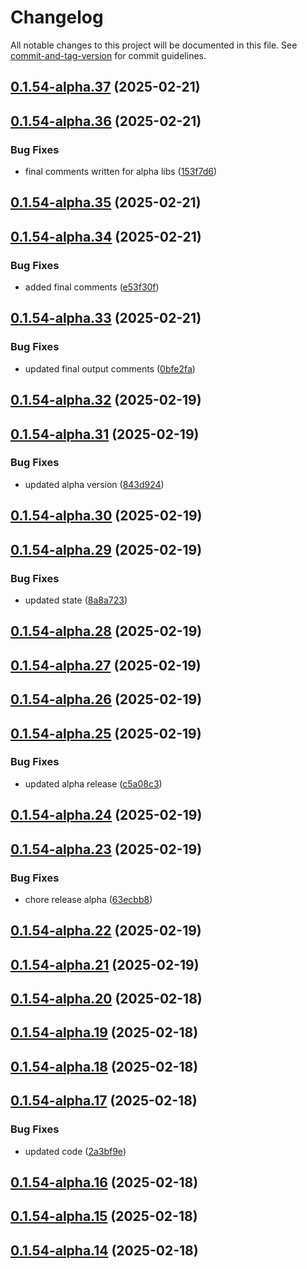# Changelog

All notable changes to this project will be documented in this file. See [commit-and-tag-version](https://github.com/absolute-version/commit-and-tag-version) for commit guidelines.

## [0.1.54-alpha.37](https://github.com/khanzzirfan/TestAI-Agent.git/compare/v0.1.54-alpha.36...v0.1.54-alpha.37) (2025-02-21)

## [0.1.54-alpha.36](https://github.com/khanzzirfan/TestAI-Agent.git/compare/v0.1.54-alpha.35...v0.1.54-alpha.36) (2025-02-21)

### Bug Fixes

- final comments written for alpha libs
  ([153f7d6](https://github.com/khanzzirfan/TestAI-Agent.git/commit/153f7d6fb5fc304725431f61d4b699b6de2e4cc5))

## [0.1.54-alpha.35](https://github.com/khanzzirfan/TestAI-Agent.git/compare/v0.1.54-alpha.34...v0.1.54-alpha.35) (2025-02-21)

## [0.1.54-alpha.34](https://github.com/khanzzirfan/TestAI-Agent.git/compare/v0.1.54-alpha.33...v0.1.54-alpha.34) (2025-02-21)

### Bug Fixes

- added final comments
  ([e53f30f](https://github.com/khanzzirfan/TestAI-Agent.git/commit/e53f30fc275ea213ff37939771f25fbb0c5889e1))

## [0.1.54-alpha.33](https://github.com/khanzzirfan/TestAI-Agent.git/compare/v0.1.54-alpha.32...v0.1.54-alpha.33) (2025-02-21)

### Bug Fixes

- updated final output comments
  ([0bfe2fa](https://github.com/khanzzirfan/TestAI-Agent.git/commit/0bfe2fad626cef15bd8bd97d5f9c2c2d795d8a68))

## [0.1.54-alpha.32](https://github.com/khanzzirfan/TestAI-Agent.git/compare/v0.1.54-alpha.31...v0.1.54-alpha.32) (2025-02-19)

## [0.1.54-alpha.31](https://github.com/khanzzirfan/TestAI-Agent.git/compare/v0.1.54-alpha.30...v0.1.54-alpha.31) (2025-02-19)

### Bug Fixes

- updated alpha version
  ([843d924](https://github.com/khanzzirfan/TestAI-Agent.git/commit/843d9245a1c6d38ce59f83f62080f32eba6b1f7a))

## [0.1.54-alpha.30](https://github.com/khanzzirfan/TestAI-Agent.git/compare/v0.1.54-alpha.29...v0.1.54-alpha.30) (2025-02-19)

## [0.1.54-alpha.29](https://github.com/khanzzirfan/TestAI-Agent.git/compare/v0.1.54-alpha.28...v0.1.54-alpha.29) (2025-02-19)

### Bug Fixes

- updated state
  ([8a8a723](https://github.com/khanzzirfan/TestAI-Agent.git/commit/8a8a723ae1b254b97294a044522d0d466ccc1e44))

## [0.1.54-alpha.28](https://github.com/khanzzirfan/TestAI-Agent.git/compare/v0.1.54-alpha.27...v0.1.54-alpha.28) (2025-02-19)

## [0.1.54-alpha.27](https://github.com/khanzzirfan/TestAI-Agent.git/compare/v0.1.54-alpha.26...v0.1.54-alpha.27) (2025-02-19)

## [0.1.54-alpha.26](https://github.com/khanzzirfan/TestAI-Agent.git/compare/v0.1.54-alpha.25...v0.1.54-alpha.26) (2025-02-19)

## [0.1.54-alpha.25](https://github.com/khanzzirfan/TestAI-Agent.git/compare/v0.1.54-alpha.24...v0.1.54-alpha.25) (2025-02-19)

### Bug Fixes

- updated alpha release
  ([c5a08c3](https://github.com/khanzzirfan/TestAI-Agent.git/commit/c5a08c35c2540b5d5bb6f059402638a4b58cefa6))

## [0.1.54-alpha.24](https://github.com/khanzzirfan/TestAI-Agent.git/compare/v0.1.54-alpha.23...v0.1.54-alpha.24) (2025-02-19)

## [0.1.54-alpha.23](https://github.com/khanzzirfan/TestAI-Agent.git/compare/v0.1.54-alpha.22...v0.1.54-alpha.23) (2025-02-19)

### Bug Fixes

- chore release alpha
  ([63ecbb8](https://github.com/khanzzirfan/TestAI-Agent.git/commit/63ecbb8d2f06eddb76606e89628b35a91fc786ea))

## [0.1.54-alpha.22](https://github.com/khanzzirfan/TestAI-Agent.git/compare/v0.1.54-alpha.21...v0.1.54-alpha.22) (2025-02-19)

## [0.1.54-alpha.21](https://github.com/khanzzirfan/TestAI-Agent.git/compare/v0.1.54-alpha.20...v0.1.54-alpha.21) (2025-02-19)

## [0.1.54-alpha.20](https://github.com/khanzzirfan/TestAI-Agent.git/compare/v0.1.54-alpha.19...v0.1.54-alpha.20) (2025-02-18)

## [0.1.54-alpha.19](https://github.com/khanzzirfan/TestAI-Agent.git/compare/v0.1.54-alpha.18...v0.1.54-alpha.19) (2025-02-18)

## [0.1.54-alpha.18](https://github.com/khanzzirfan/TestAI-Agent.git/compare/v0.1.54-alpha.17...v0.1.54-alpha.18) (2025-02-18)

## [0.1.54-alpha.17](https://github.com/khanzzirfan/TestAI-Agent.git/compare/v0.1.54-alpha.16...v0.1.54-alpha.17) (2025-02-18)

### Bug Fixes

- updated code
  ([2a3bf9e](https://github.com/khanzzirfan/TestAI-Agent.git/commit/2a3bf9ee90514b5a85b8959f231fcd7c661ae2fa))

## [0.1.54-alpha.16](https://github.com/khanzzirfan/TestAI-Agent.git/compare/v0.1.54-alpha.15...v0.1.54-alpha.16) (2025-02-18)

## [0.1.54-alpha.15](https://github.com/khanzzirfan/TestAI-Agent.git/compare/v0.1.54-alpha.14...v0.1.54-alpha.15) (2025-02-18)

## [0.1.54-alpha.14](https://github.com/khanzzirfan/TestAI-Agent.git/compare/v0.1.54-alpha.13...v0.1.54-alpha.14) (2025-02-18)
